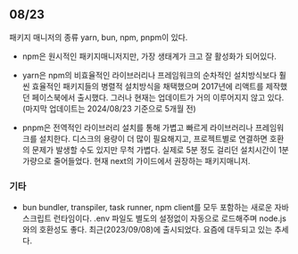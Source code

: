 ## 08/23

패키지 매니저의 종류 yarn, bun, npm, pnpm이 있다.

- npm은 원시적인 패키지매니저지만, 가장 생태계가 크고 잘 활성화가 되어있다.

- yarn은 npm의 비효율적인 라이브러리나 프레임워크의 순차적인 설치방식보다 훨씬 효율적인 패키지들의 병렬적 설치방식을 채택했으며 2017년에 리액트를 제작했던 페이스북에서 출시했다. 그러나 현재는 업데이트가 거의 이루어지지 않고 있다.(마지막 업데이트는 2024/08/23 기준으로 5개월 전)

- pnpm은 전역적인 라이브러리 설치를 통해 가볍고 빠르게 라이브러리나 프레임워크를 설치한다. 디스크의 용량이 더 많이 필요해지고, 프로젝트별로 연결하면 호환의 문제가 발생할 수도 있지만 무척 가볍다. 실제로 5분 정도 걸리던 설치시간이 1분 가량으로 줄어들었다. 현재 next의 가이드에서 권장하는 패키지매니저.

### 기타

- bun
  bundler, transpiler, task runner, npm client를 모두 포함하는 새로운 자바스크립트 런타임이다. .env 파일도 별도의 설정없이 자동으로 로드해주며 node.js와의 호환성도 좋다. 최근(2023/09/08)에 출시되었다. 요즘에 대두되고 있는 추세다.
